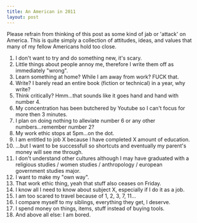 ```yaml
---
title: An American in 2011
layout: post
---
```


Please refrain from thinking of this post as some kind of jab or 'attack' on
America. This is quite simply a collection of attitudes, ideas, and values that
many of my fellow Americans hold too close.

1. I don't want to try and do something new, it's scary.
2. Little things about people annoy me, therefore I write them off as immediately "wrong".
3. Learn something at home? While I am away from work? FUCK that.
4. Write? I barely read an entire book (fiction or technical) in a year, why write?
5. Think critically? Hmm...that sounds like it goes hand and hand with number 4.
6. My concentration has been butchered by Youtube so I can't focus for more then 3 minutes.
6. I plan on doing nothing to alleviate number 6 or any other numbers...remember number 2?
7. My work ethic stops at 5pm...on the dot.
75. I am entitled to job X because I have completed X amount of education.
8. ...but I want to be successfull so shortcuts and eventually my parent's money will see me through.
9. I don't understand other cultures although I may have graduated with a religious studies / women studies / anthropology / european government studies major.
10. I want to make my "own way".
11. That work ethic thing, yeah that stuff also ceases on Friday.
12. I know all I need to know about subject X, especially if I do it as a job.
13. I am too scared to travel because of 1, 2, 3, 7, 11...
14. I compare myself to my siblings, everything they get, I deserve.
15. I spend money on things, items, stuff instead of buying tools.
16. And above all else: I am bored.
